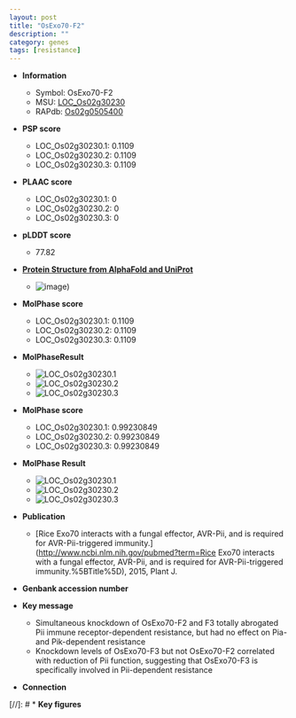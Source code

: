 ```yaml
---
layout: post
title: "OsExo70-F2"
description: ""
category: genes
tags: [resistance]
---
```


* **Information**  
    + Symbol: OsExo70-F2  
    + MSU: [LOC_Os02g30230](http://rice.plantbiology.msu.edu/cgi-bin/ORF_infopage.cgi?orf=LOC_Os02g30230)  
    + RAPdb: [Os02g0505400](http://rapdb.dna.affrc.go.jp/viewer/gbrowse_details/irgsp1?name=Os02g0505400)  

* **PSP score**  
    + LOC_Os02g30230.1: 0.1109 
    + LOC_Os02g30230.2: 0.1109 
    + LOC_Os02g30230.3: 0.1109 

* **PLAAC score**  
    + LOC_Os02g30230.1: 0 
    + LOC_Os02g30230.2: 0 
    + LOC_Os02g30230.3: 0 

* **pLDDT score**
    + 77.82

* **[Protein Structure from AlphaFold and UniProt](https://www.uniprot.org/uniprotkb/Q6K647/entry#structure)**
    + ![image](https://ricepsp.github.io/images/Q6/AF-Q6K647-F1.png))

* **MolPhase score**
    + LOC_Os02g30230.1: 0.1109
    + LOC_Os02g30230.2: 0.1109
    + LOC_Os02g30230.3: 0.1109

* **MolPhaseResult**
    + ![LOC_Os02g30230.1](https://ricepsp.github.io/pictures/LOC_Os02g/LOC_Os02g30230.1.png)
    + ![LOC_Os02g30230.2](https://ricepsp.github.io/pictures/LOC_Os02g/LOC_Os02g30230.2.png)
    + ![LOC_Os02g30230.3](https://ricepsp.github.io/pictures/LOC_Os02g/LOC_Os02g30230.3.png)

* **MolPhase score**
    + LOC_Os02g30230.1: 0.99230849
    + LOC_Os02g30230.2: 0.99230849
    + LOC_Os02g30230.3: 0.99230849

* **MolPhase Result**
    + ![LOC_Os02g30230.1](https://304243504.github.io/Pictures/LOC_Os02g/LOC_Os02g30230.1.png)
    + ![LOC_Os02g30230.2](https://304243504.github.io/Pictures/LOC_Os02g/LOC_Os02g30230.2.png)
    + ![LOC_Os02g30230.3](https://304243504.github.io/Pictures/LOC_Os02g/LOC_Os02g30230.3.png)

* **Publication**  
    + [Rice Exo70 interacts with a fungal effector, AVR-Pii, and is required for AVR-Pii-triggered immunity.](http://www.ncbi.nlm.nih.gov/pubmed?term=Rice Exo70 interacts with a fungal effector, AVR-Pii, and is required for AVR-Pii-triggered immunity.%5BTitle%5D), 2015, Plant J.

* **Genbank accession number**  

* **Key message**  
    + Simultaneous knockdown of OsExo70-F2 and F3 totally abrogated Pii immune receptor-dependent resistance, but had no effect on Pia- and Pik-dependent resistance
    + Knockdown levels of OsExo70-F3 but not OsExo70-F2 correlated with reduction of Pii function, suggesting that OsExo70-F3 is specifically involved in Pii-dependent resistance

* **Connection**  

[//]: # * **Key figures**  


